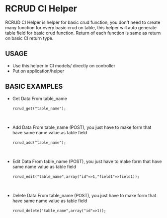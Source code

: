# RCRUD CI Helper
RCRUD CI Helper is helper for basic crud function, you don't need to create many function for every basic crud on table, this helper will auto generate table field for basic crud function. Return of each function is same as return on basic CI return type.

## USAGE
- Use this helper in CI models/ directly on controller
- Put on application/helper

## BASIC EXAMPLES
- Get Data From table_name
<br/><code>
  rcrud_get("table_name");</code>
<br>

- Add Data From table_name (POST), you just have to make form that have same name value as table field
<br><code>
  rcrud_add("table_name");</code>
<br>

- Edit Data From table_name (POST), you just have to make form that have same name value as table field
<br><code>
  rcrud_edit("table_name",array("id"=>1,"field1"=>field1));</code>
<br>

- Delete Data From table_name (POST), you just have to make form that have same name value as table field
<br><code>
  rcrud_delete("table_name",array("id"=>1));</code>
<br>
